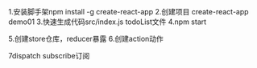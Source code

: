 1.安装脚手架npm install -g create-react-app
2.创建项目 create-react-app demo01
3.快速生成代码src/index.js todoList文件
4.npm start 

5.创建store仓库，reducer暴露
6.创建action动作

7dispatch subscribe订阅